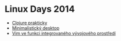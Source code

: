 # Linux Days 2014

* [Clojure prakticky](clojure.md)
* [Minimalistický desktop](minimalistic_desktop.md)
* [Vim ve funkci integrovaného vývojového prostředí](vim_ide.md)

